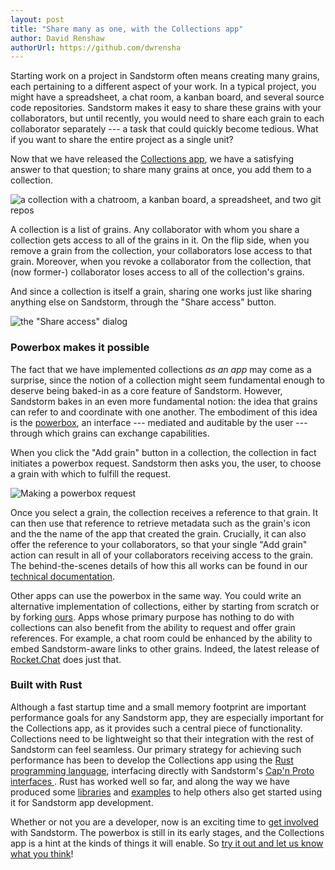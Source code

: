 ```yaml
---
layout: post
title: "Share many as one, with the Collections app"
author: David Renshaw
authorUrl: https://github.com/dwrensha
---
```


Starting work on a project in Sandstorm often means creating many grains, each pertaining to a
different aspect of your work. In a typical project, you might have a spreadsheet, a chat room, a
kanban board, and several source code repositories. Sandstorm makes it easy to share these grains
with your collaborators, but until recently, you would need to share each grain to each collaborator
separately --- a task that could quickly become tedious. What if you want to share the entire
project as a single unit?

Now that we have released the
[Collections app](https://apps.sandstorm.io/app/s3u2xgmqwznz2n3apf30sm3gw1d85y029enw5pymx734cnk5n78h),
we have a satisfying answer to that question; to share many grains at once, you add them to a collection.

<img src="/news/images/collections-1.png"
 title="a collection with a chatroom, a kanban board, a spreadsheet, and two git repos">

A collection is a list of grains. Any collaborator with whom you share a collection gets access to
all of the grains in it. On the flip side, when you remove a grain from the collection, your
collaborators lose access to that grain. Moreover, when you revoke a collaborator from the
collection, that (now former-) collaborator loses access to all of the collection's grains.

And since a collection is itself a grain, sharing one works just like sharing anything else on
Sandstorm, through the "Share access" button.

<img src="/news/images/collections-2.png" title='the "Share access" dialog'>

### Powerbox makes it possible

The fact that we have implemented collections *as an app* may come as a surprise, since the notion
of a collection might seem fundamental enough to deserve being baked-in as a core feature of
Sandstorm. However, Sandstorm bakes in an even more fundamental notion: the idea that grains can
refer to and coordinate with one another. The embodiment of this idea is the [powerbox](/how-it-works#powerbox),
an interface --- mediated and auditable by the user --- through which grains can exchange capabilities.

When you click the "Add grain" button in a collection, the collection in fact initiates a powerbox
request. Sandstorm then asks you, the user, to choose a grain with which to fulfill the request.

<img src="/news/images/collections-3.png" title="Making a powerbox request">

Once you select a grain, the collection receives a reference to that grain. It can then use that
reference to retrieve metadata such as the grain's icon and the the name of the app that created the
grain. Crucially, it can also offer the reference to your collaborators, so that your single "Add
grain" action can result in all of your collaborators receiving access to the grain.
The behind-the-scenes details of how this all works can be found in our
[technical documentation](https://docs.sandstorm.io/en/latest/developing/powerbox/).

Other apps can use the powerbox in the same way. You could write an alternative implementation of
collections, either by starting from scratch or by forking
[ours](https://github.com/sandstorm-io/collections-app ). Apps whose primary purpose has nothing
to do with collections can also benefit from the ability to request and offer grain references. For
example, a chat room could be enhanced by the ability to embed Sandstorm-aware links to other
grains. Indeed, the latest release of
[Rocket.Chat](https://apps.sandstorm.io/app/vfnwptfn02ty21w715snyyczw0nqxkv3jvawcah10c6z7hj1hnu0) does just that.

### Built with Rust

Although a fast startup time and a small memory footprint are important performance goals for any
Sandstorm app, they are especially important for the Collections app, as it provides such a central
piece of functionality. Collections need to be lightweight so that their integration with the rest
of Sandstorm can feel seamless. Our primary strategy for achieving such performance has been to
develop the Collections app using the [Rust programming language](https://www.rust-lang.org/),
interfacing directly with Sandstorm's [ Cap'n Proto interfaces ](
/news/2014-12-15-capnproto-0.5 ).
Rust has worked well so far, and along the way we
have produced some [libraries](https://crates.io/crates/sandstorm) and [examples](
https://github.com/dwrensha/sandstorm-rawapi-example-rust) to help others also get started using it
for Sandstorm app development.

Whether or not you are a developer, now is an exciting time to
[get involved](/community)
with Sandstorm. The powerbox is still in its early stages, and the
Collections app is a hint at the kinds of things it will enable.
So [try it out and let us know what you think](https://apps.sandstorm.io/app/s3u2xgmqwznz2n3apf30sm3gw1d85y029enw5pymx734cnk5n78h)!
